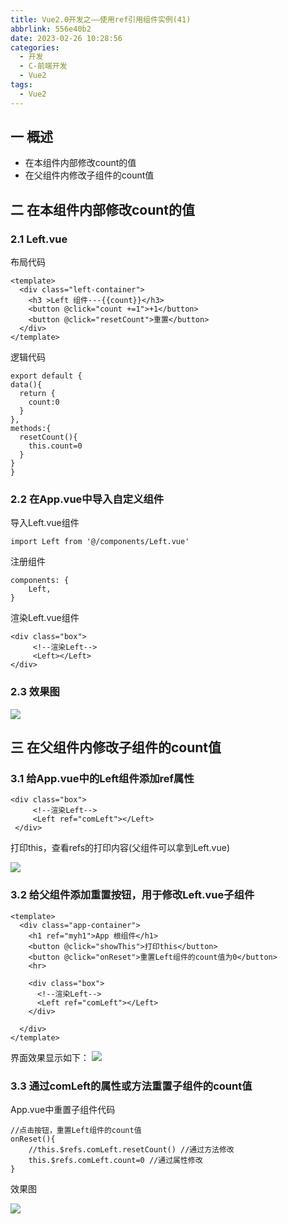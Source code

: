 ```yaml
---
title: Vue2.0开发之——使用ref引用组件实例(41)
abbrlink: 556e40b2
date: 2023-02-26 10:28:56
categories:
  - 开发
  - C-前端开发
  - Vue2
tags:
  - Vue2
---
```

## 一 概述

* 在本组件内部修改count的值
* 在父组件内修改子组件的count值

<!--more-->

## 二 在本组件内部修改count的值

### 2.1 Left.vue
布局代码

```
<template>
  <div class="left-container">
    <h3 >Left 组件---{{count}}</h3>
    <button @click="count +=1">+1</button>
    <button @click="resetCount">重置</button>
  </div>
</template>
```

逻辑代码

```
export default {
data(){
  return {
    count:0
  }
},
methods:{
  resetCount(){
    this.count=0
  }
}
}
```


### 2.2 在App.vue中导入自定义组件

导入Left.vue组件

```
import Left from '@/components/Left.vue'
```

注册组件

```
components: {
    Left,
}
```

渲染Left.vue组件

```
<div class="box">
     <!--渲染Left-->
     <Left></Left>
</div>
```

### 2.3 效果图

![][1]

## 三 在父组件内修改子组件的count值

### 3.1 给App.vue中的Left组件添加ref属性

```
<div class="box">
     <!--渲染Left-->
     <Left ref="comLeft"></Left>
 </div>
```

打印this，查看refs的打印内容(父组件可以拿到Left.vue)

![][2]

### 3.2 给父组件添加重置按钮，用于修改Left.vue子组件

```
<template>
  <div class="app-container">
    <h1 ref="myh1">App 根组件</h1>
    <button @click="showThis">打印this</button>
    <button @click="onReset">重置Left组件的count值为0</button>
    <hr>

    <div class="box">
      <!--渲染Left-->
      <Left ref="comLeft"></Left>
    </div>
    
  </div>
</template>
```
界面效果显示如下：
![][3]

### 3.3 通过comLeft的属性或方法重置子组件的count值

App.vue中重置子组件代码

```
//点击按钮，重置Left组件的count值
onReset(){
    //this.$refs.comLeft.resetCount() //通过方法修改
    this.$refs.comLeft.count=0 //通过属性修改
}
```

效果图

![][4]



[1]:https://cdn.staticaly.com/gh/PGzxc/CDN/master/blog-vue/vue02-41-ref-vuecomponent-left.gif
[2]:https://cdn.staticaly.com/gh/PGzxc/CDN/master/blog-vue/web2.0-41-left-component-refs-print.png
[3]:https://cdn.staticaly.com/gh/PGzxc/CDN/master/blog-vue/web2.0-41-left-component-reset-button-add.png
[4]:https://cdn.staticaly.com/gh/PGzxc/CDN/master/blog-vue/vue02-41-ref-vuecomponent-father-modify.gif